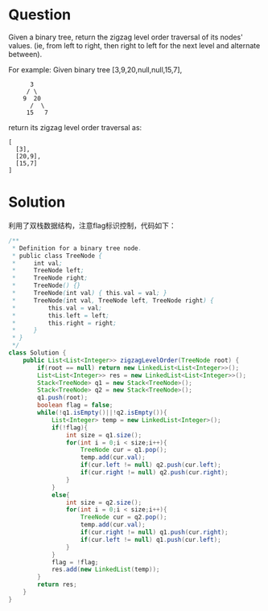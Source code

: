 # Question
Given a binary tree, return the zigzag level order traversal of its nodes' values. (ie, from left to right, then right to left for the next level and alternate between).

For example:
Given binary tree [3,9,20,null,null,15,7],

          3
         / \
        9  20
          /  \
         15   7

return its zigzag level order traversal as:

    [
      [3],
      [20,9],
      [15,7]
    ]
# Solution
利用了双栈数据结构，注意flag标识控制，代码如下：
```java
/**
 * Definition for a binary tree node.
 * public class TreeNode {
 *     int val;
 *     TreeNode left;
 *     TreeNode right;
 *     TreeNode() {}
 *     TreeNode(int val) { this.val = val; }
 *     TreeNode(int val, TreeNode left, TreeNode right) {
 *         this.val = val;
 *         this.left = left;
 *         this.right = right;
 *     }
 * }
 */
class Solution {
    public List<List<Integer>> zigzagLevelOrder(TreeNode root) {
        if(root == null) return new LinkedList<List<Integer>>();
        List<List<Integer>> res = new LinkedList<List<Integer>>();
        Stack<TreeNode> q1 = new Stack<TreeNode>();
        Stack<TreeNode> q2 = new Stack<TreeNode>();
        q1.push(root);
        boolean flag = false;
        while(!q1.isEmpty()||!q2.isEmpty()){
            List<Integer> temp = new LinkedList<Integer>();
            if(!flag){                
                int size = q1.size();
                for(int i = 0;i < size;i++){
                    TreeNode cur = q1.pop();
                    temp.add(cur.val);
                    if(cur.left != null) q2.push(cur.left);
                    if(cur.right != null) q2.push(cur.right);
                }
            }
            else{
                int size = q2.size();
                for(int i = 0;i < size;i++){
                    TreeNode cur = q2.pop();
                    temp.add(cur.val);
                    if(cur.right != null) q1.push(cur.right);
                    if(cur.left != null) q1.push(cur.left);
                }
            }
            flag = !flag;
            res.add(new LinkedList(temp));
        }
        return res;
    }
}
```